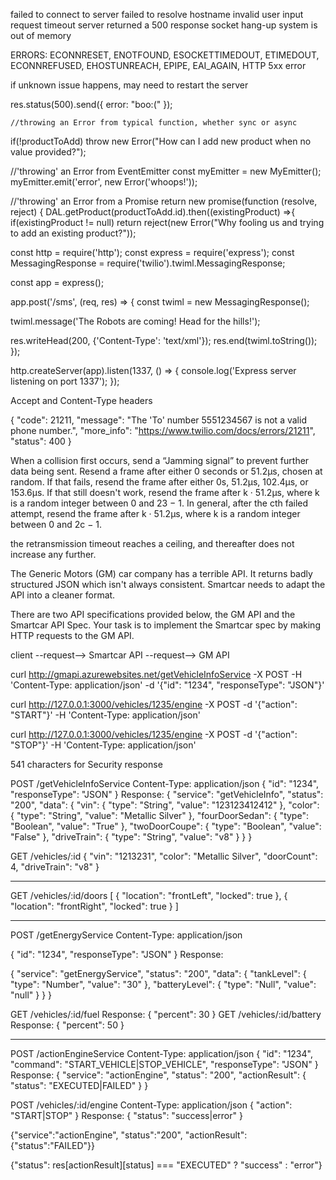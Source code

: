 failed to connect to server
failed to resolve hostname
invalid user input
request timeout
server returned a 500 response
socket hang-up
system is out of memory

ERRORS:
ECONNRESET, ENOTFOUND, ESOCKETTIMEDOUT, ETIMEDOUT, ECONNREFUSED, EHOSTUNREACH, EPIPE, EAI_AGAIN,
HTTP 5xx error


if unknown issue happens, may need to restart the server



res.status(500).send({ error: "boo:(" });




    //throwing an Error from typical function, whether sync or async
 if(!productToAdd)
 throw new Error("How can I add new product when no value provided?");

//'throwing' an Error from EventEmitter
const myEmitter = new MyEmitter();
myEmitter.emit('error', new Error('whoops!'));

//'throwing' an Error from a Promise
 return new promise(function (resolve, reject) {
 DAL.getProduct(productToAdd.id).then((existingProduct) =>{
 if(existingProduct != null)
 return reject(new Error("Why fooling us and trying to add an existing product?"));




const http = require('http');
const express = require('express');
const MessagingResponse = require('twilio').twiml.MessagingResponse;

const app = express();

app.post('/sms', (req, res) => {
  const twiml = new MessagingResponse();

  twiml.message('The Robots are coming! Head for the hills!');

  res.writeHead(200, {'Content-Type': 'text/xml'});
  res.end(twiml.toString());
});

http.createServer(app).listen(1337, () => {
  console.log('Express server listening on port 1337');
});







Accept and Content-Type headers


{
  "code": 21211,
  "message": "The 'To' number 5551234567 is not a valid phone number.",
  "more_info": "https://www.twilio.com/docs/errors/21211",
  "status": 400
}




When a collision first occurs, send a “Jamming signal” to prevent further data being sent.
Resend a frame after either 0 seconds or 51.2μs, chosen at random.
If that fails, resend the frame after either 0s, 51.2μs, 102.4μs, or 153.6μs.
If that still doesn't work, resend the frame after k · 51.2μs, where k is a random integer between 0 and 23 − 1.
In general, after the cth failed attempt, resend the frame after k · 51.2μs, where k is a random integer between 0 and 2c − 1.

the retransmission timeout reaches a ceiling, and thereafter does not increase any further.




The Generic Motors (GM) car company has a terrible API. It returns badly structured JSON which isn't always consistent. Smartcar needs to adapt the API into a cleaner format.

There are two API specifications provided below, the GM API and the Smartcar API Spec. Your task is to implement the Smartcar spec by making HTTP requests to the GM API.

client --request--> Smartcar API --request--> GM API

curl http://gmapi.azurewebsites.net/getVehicleInfoService -X POST -H 'Content-Type: application/json'  -d '{"id": "1234", "responseType": "JSON"}'

curl http://127.0.0.1:3000/vehicles/1235/engine -X POST -d '{"action": "START"}' -H 'Content-Type: application/json'

curl http://127.0.0.1:3000/vehicles/1235/engine -X POST -d '{"action": "STOP"}' -H 'Content-Type: application/json'

541 characters for Security response


POST /getVehicleInfoService
Content-Type: application/json
{
  "id": "1234",
  "responseType": "JSON"
}
Response:
{
  "service": "getVehicleInfo",
  "status": "200",
  "data": {
    "vin": {
      "type": "String",
      "value": "123123412412"
    },
    "color": {
      "type": "String",
      "value": "Metallic Silver"
    },
    "fourDoorSedan": {
      "type": "Boolean",
      "value": "True"
    },
    "twoDoorCoupe": {
      "type": "Boolean",
      "value": "False"
    },
    "driveTrain": {
      "type": "String",
      "value": "v8"
    }
  }
}

GET /vehicles/:id
{
  "vin": "1213231",
  "color": "Metallic Silver",
  "doorCount": 4,
  "driveTrain": "v8"
}
- - - - -
GET /vehicles/:id/doors
[
  {
    "location": "frontLeft",
    "locked": true
  },
  {
    "location": "frontRight",
    "locked": true
  }
]
- - - - -

POST /getEnergyService
Content-Type: application/json

{
  "id": "1234",
  "responseType": "JSON"
}
Response:

{
  "service": "getEnergyService",
  "status": "200",
  "data": {
    "tankLevel": {
      "type": "Number",
      "value": "30"
    },
    "batteryLevel": {
      "type": "Null",
      "value": "null"
    }
  }
}

GET /vehicles/:id/fuel
Response:
{
  "percent": 30
}
GET /vehicles/:id/battery
Response:
{
  "percent": 50
}
- - - - -

POST /actionEngineService
Content-Type: application/json
{
  "id": "1234",
  "command": "START_VEHICLE|STOP_VEHICLE",
  "responseType": "JSON"
}
Response:
{
  "service": "actionEngine",
  "status": "200",
  "actionResult": {
    "status": "EXECUTED|FAILED"
  }
}

POST /vehicles/:id/engine
Content-Type: application/json
{
  "action": "START|STOP"
}
Response:
{
  "status": "success|error"
}


{"service":"actionEngine",
 "status":"200",
 "actionResult":{"status":"FAILED"}}

{"status": res[actionResult][status] === "EXECUTED" ? "success" : "error"}


